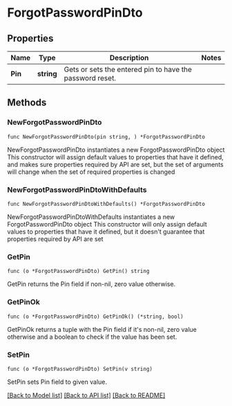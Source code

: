 # ForgotPasswordPinDto

## Properties

Name | Type | Description | Notes
------------ | ------------- | ------------- | -------------
**Pin** | **string** | Gets or sets the entered pin to have the password reset. | 

## Methods

### NewForgotPasswordPinDto

`func NewForgotPasswordPinDto(pin string, ) *ForgotPasswordPinDto`

NewForgotPasswordPinDto instantiates a new ForgotPasswordPinDto object
This constructor will assign default values to properties that have it defined,
and makes sure properties required by API are set, but the set of arguments
will change when the set of required properties is changed

### NewForgotPasswordPinDtoWithDefaults

`func NewForgotPasswordPinDtoWithDefaults() *ForgotPasswordPinDto`

NewForgotPasswordPinDtoWithDefaults instantiates a new ForgotPasswordPinDto object
This constructor will only assign default values to properties that have it defined,
but it doesn't guarantee that properties required by API are set

### GetPin

`func (o *ForgotPasswordPinDto) GetPin() string`

GetPin returns the Pin field if non-nil, zero value otherwise.

### GetPinOk

`func (o *ForgotPasswordPinDto) GetPinOk() (*string, bool)`

GetPinOk returns a tuple with the Pin field if it's non-nil, zero value otherwise
and a boolean to check if the value has been set.

### SetPin

`func (o *ForgotPasswordPinDto) SetPin(v string)`

SetPin sets Pin field to given value.



[[Back to Model list]](../README.md#documentation-for-models) [[Back to API list]](../README.md#documentation-for-api-endpoints) [[Back to README]](../README.md)


